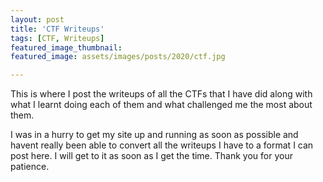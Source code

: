 ```yaml
---
layout: post
title: 'CTF Writeups'
tags: [CTF, Writeups]
featured_image_thumbnail:
featured_image: assets/images/posts/2020/ctf.jpg

---
```

This is where I post the writeups of all the CTFs that I have did along with what I learnt doing each of them and what challenged me the most about them.


I was in a hurry to get my site up and running as soon as possible and havent really been able to convert all the writeups I have to a format I can post here. I will get to it as soon as I get the time. Thank you for your patience.